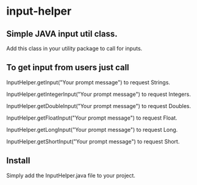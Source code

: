 # input-helper

## Simple JAVA input util class. 
Add this class in your utility package to call for inputs.

## To get input from users just call
InputHelper.getInput("Your prompt message") to request Strings. 

InputHelper.getIntegerInput("Your prompt message") to request Integers.

InputHelper.getDoubleInput("Your prompt message") to request Doubles.

InputHelper.getFloatInput("Your prompt message") to request Float.

InputHelper.getLongInput("Your prompt message") to request Long.

InputHelper.getShortInput("Your prompt message") to request Short.


## Install
Simply add the InputHelper.java file to your project. 
